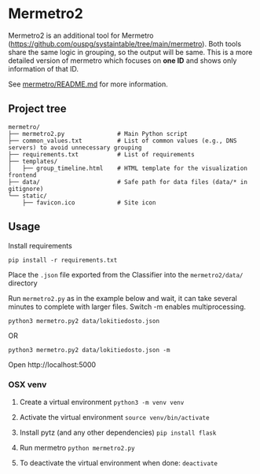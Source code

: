 # Mermetro2

Mermetro2 is an additional tool for Mermetro (https://github.com/ouspg/systaintable/tree/main/mermetro). Both tools share the same logic in grouping, so the output will be same. This is a more detailed version of mermetro which focuses on **one ID** and shows only information of that ID.

See [mermetro/README.md](../mermetro/README.md) for more information.

## Project tree

```
mermetro/
├── mermetro2.py               # Main Python script
├── common_values.txt          # List of common values (e.g., DNS servers) to avoid unnecessary grouping
├── requirements.txt           # List of requirements
├── templates/
│   ├── group_timeline.html    # HTML template for the visualization frontend
├── data/                      # Safe path for data files (data/* in gitignore)
└── static/
    ├── favicon.ico            # Site icon

```

## Usage

Install requirements

```console
pip install -r requirements.txt
```

 Place the `.json` file exported from the Classifier into the `mermetro2/data/` directory

Run `mermetro2.py` as in the example below and wait, it can take several minutes to complete with larger files. Switch -m enables multiprocessing. 

```console
python3 mermetro.py2 data/lokitiedosto.json
```
OR
```console
python3 mermetro.py2 data/lokitiedosto.json -m
```

Open http://localhost:5000

### OSX venv

1. Create a virtual environment
```python3 -m venv venv```

2. Activate the virtual environment
```source venv/bin/activate```

3. Install pytz (and any other dependencies)
```pip install flask```

4. Run mermetro
```python mermetro2.py```

5. To deactivate the virtual environment when done:
```deactivate```
